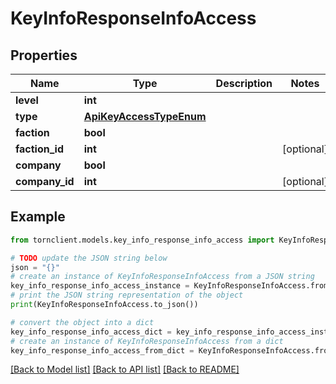 # KeyInfoResponseInfoAccess


## Properties

Name | Type | Description | Notes
------------ | ------------- | ------------- | -------------
**level** | **int** |  | 
**type** | [**ApiKeyAccessTypeEnum**](ApiKeyAccessTypeEnum.md) |  | 
**faction** | **bool** |  | 
**faction_id** | **int** |  | [optional] 
**company** | **bool** |  | 
**company_id** | **int** |  | [optional] 

## Example

```python
from tornclient.models.key_info_response_info_access import KeyInfoResponseInfoAccess

# TODO update the JSON string below
json = "{}"
# create an instance of KeyInfoResponseInfoAccess from a JSON string
key_info_response_info_access_instance = KeyInfoResponseInfoAccess.from_json(json)
# print the JSON string representation of the object
print(KeyInfoResponseInfoAccess.to_json())

# convert the object into a dict
key_info_response_info_access_dict = key_info_response_info_access_instance.to_dict()
# create an instance of KeyInfoResponseInfoAccess from a dict
key_info_response_info_access_from_dict = KeyInfoResponseInfoAccess.from_dict(key_info_response_info_access_dict)
```
[[Back to Model list]](../README.md#documentation-for-models) [[Back to API list]](../README.md#documentation-for-api-endpoints) [[Back to README]](../README.md)


